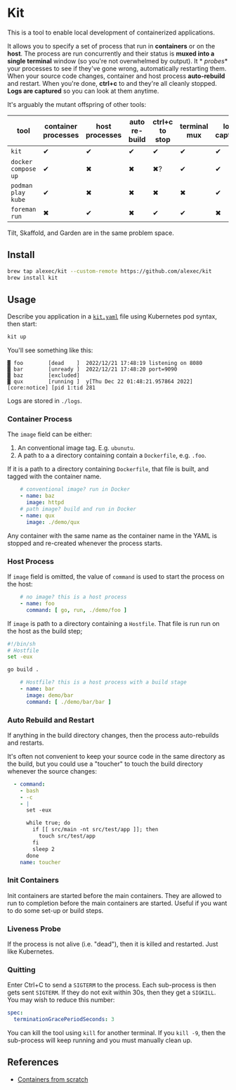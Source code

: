 # Kit

This is a tool to enable local development of containerized applications.

It allows you to specify a set of process that run in **containers** or on the **host**. The process are run
concurrently and their status is **muxed into a single terminal** window (so you're not overwhelmed by output). It *
*probes** your processes to see if they've gone wrong, automatically restarting them. When your source code changes,
container and host process **auto-rebuild** and restart. When you're done, **ctrl+c** to
and they're all cleanly stopped. **Logs are captured** so you can look at them anytime.

It's arguably the mutant offspring of other tools:

| tool                | container processes | host processes | auto re-build | ctrl+c to stop | terminal mux | log capture | probes |
|---------------------|---------------------|----------------|---------------|----------------|--------------|-------------|--------|
| `kit`               | ✔                   | ✔              | ✔             | ✔              | ✔            | ✔           | ✔      |
| `docker compose up` | ✔                   | ✖              | ✖             | ✖?             | ✔            | ✔           | ✖      |
| `podman play kube`  | ✔                   | ✖              | ✖             | ✖              | ✖            | ✔           | ✔?     |
| `foreman run`       | ✖                   | ✔              | ✖             | ✔              | ✔            | ✖           | ✖      |

Tilt, Skaffold, and Garden are in the same problem space.

## Install

```bash
brew tap alexec/kit --custom-remote https://github.com/alexec/kit
brew install kit
```

## Usage

Describe you application in a [`kit.yaml`](kit.yaml) file using Kubernetes pod syntax, then start:

```bash
kit up
```

You'll see something like this:

```
▓ foo        [dead    ]  2022/12/21 17:48:19 listening on 8080
▓ bar        [unready ]  2022/12/21 17:48:20 port=9090
▓ baz        [excluded]  
▓ qux        [running ]  y[Thu Dec 22 01:48:21.957864 2022] [core:notice] [pid 1:tid 281
```

Logs are stored in `./logs`.

### Container Process

The `image` field can be either:

1. An conventional image tag. E.g. `ubunutu`.
2. A path to a a directory containing contain a `Dockerfile`, e.g. `.foo`.

If it is a path to a directory containing `Dockerfile`, that file is built, and tagged with the container name.

```yaml
    # conventional image? run in Docker
    - name: baz
      image: httpd
    # path image? build and run in Docker
    - name: qux
      image: ./demo/qux
```

Any container with the same name as the container name in the YAML is stopped and re-created whenever the process
starts.

### Host Process

If `image` field is omitted, the value of `command` is used to start the process on the host:

```yaml
    # no image? this is a host process
    - name: foo
      command: [ go, run, ./demo/foo ]
```

If `image` is path to a directory containing a `Hostfile`. That file is run run on the host as the build step;

```bash
#!/bin/sh
# Hostfile
set -eux

go build .
```

```yaml
    # Hostfile? this is a host process with a build stage
    - name: bar
      image: demo/bar
      command: [ ./demo/bar/bar ]
```

### Auto Rebuild and Restart

If anything in the build directory changes, then the process auto-rebuilds and restarts.

It's often not convenient to keep your source code in the same directory as the build, but you could use a "toucher" to
touch the build directory whenever the source changes:

```yaml
  - command:
    - bash
    - -c
    - |
      set -eux

      while true; do
        if [[ src/main -nt src/test/app ]]; then
          touch src/test/app
        fi
        sleep 2
      done
    name: toucher
```

### Init Containers

Init containers are started before the main containers. They are allowed to run to completion before the main containers
are started. Useful if you want to do some set-up or build steps.

### Liveness Probe

If the process is not alive (i.e. "dead"), then it is killed and restarted. Just like Kubernetes.

### Quitting

Enter Ctrl+C to send a `SIGTERM` to the process. Each sub-process is then gets sent `SIGTERM`. If they do not exit
within 30s, then they get a `SIGKILL`. You may wish to reduce this number:

```yaml
spec:
  terminationGracePeriodSeconds: 3
```

You can kill the tool using `kill` for another terminal. If you `kill -9`, then the sub-process will keep
running and you must manually clean up.

## References

- [Containers from scratch](https://medium.com/@ssttehrani/containers-from-scratch-with-golang-5276576f9909)
